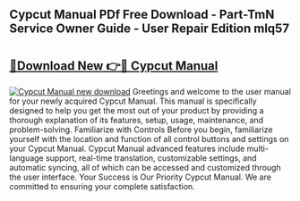 ## Cypcut Manual PDf Free Download - Part-TmN Service Owner Guide - User Repair Edition mlq57

# <h2><a href="http://cf13790.oget.top/?id=Cypcut+Manual">🔗Download New 👉🔴 Cypcut Manual</a></h2>

[![Cypcut Manual new download](https://i.imgur.com/5g1atiW.png)](http://cf13790.oget.top/?id=Cypcut+Manual)
Greetings and welcome to the user manual for your newly acquired Cypcut Manual. This manual is specifically designed to help you get the most out of your product by providing a thorough explanation of its features, setup, usage, maintenance, and problem-solving. Familiarize with Controls Before you begin, familiarize yourself with the location and function of all control buttons and settings on your Cypcut Manual. Cypcut Manual advanced features include multi-language support, real-time translation, customizable settings, and automatic syncing, all of which can be accessed and customized through the user interface. Your Success is Our Priority Cypcut Manual. We are committed to ensuring your complete satisfaction.
